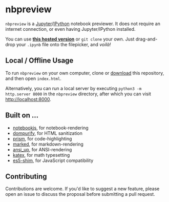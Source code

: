 # nbpreview

`nbpreview` is a [Jupyter](http://jupyter.org/)/[IPython](http://ipython.org/) notebook previewer. It does not require an internet connection, or even having Jupyter/IPython installed.

You can use [__this hosted version__](https://jsvine.github.io/nbpreview/) or `git clone` your own. Just drag-and-drop your `.ipynb` file onto the filepicker, and *voilà!*

## Local / Offline Usage

To run `nbpreview` on your own computer, clone or [download](archive/master.zip) this repository, and then open `index.html`.

Alternatively, you can run a local server by executing `python3 -m http.server 8000` in the `nbpreview` directory, after which you can visit [http://localhost:8000](http://localhost:8000).

## Built on ...

- [notebookjs](https://github.com/jsvine/notebookjs), for notebook-rendering
- [dompurify](https://github.com/cure53/DOMPurify), for HTML sanitization
- [prism](http://prismjs.com/), for code-highlighting
- [marked](https://github.com/chjj/marked), for markdown-rendering
- [ansi_up](https://github.com/drudru/ansi_up), for ANSI-rendering
- [katex](https://github.com/KaTeX/KaTeX), for math typesetting
- [es5-shim](https://github.com/es-shims/es5-shim), for JavaScript compatibility

## Contributing

Contributions are welcome. If you'd like to suggest a new feature, please open an issue to discuss the proposal before submitting a pull request.
